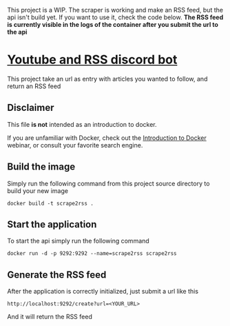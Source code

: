 This project is a WIP. The scraper is working and make an RSS feed, but the api isn't build yet.
If you want to use it, check the code below. 
**The RSS feed is currently visible in the logs of the container after you submit the url to the api**

# [Youtube and RSS discord bot ](https://github.com/ScriptSathi/discord_rss)

This project take an url as entry with articles you wanted to follow, and return an RSS feed

## Disclaimer

This file **is not** intended as an introduction to docker.

 If you are unfamiliar with Docker, check out the [Introduction to Docker](https://training.docker.com/introduction-to-docker) webinar, or consult your favorite search engine.

## Build the image

Simply run the following command from this project source directory to build your new image
```
docker build -t scrape2rss .
```

## Start the application
To start the api simply run the following command
```
docker run -d -p 9292:9292 --name=scrape2rss scrape2rss
```

## Generate the RSS feed
After the application is correctly initialized, just submit a url like this 
```
http://localhost:9292/create?url=<YOUR_URL>
```
And it will return the RSS feed